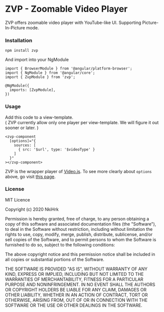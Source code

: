 # ZVP - Zoomable Video Player

ZVP offers zoomable video player with YouTube-like UI. Supporting Picture-In-Picture mode.

### Installation

```
npm install zvp
```

And import into your NgModule

```
import { BrowserModule } from '@angular/platform-browser';
import { NgModule } from '@angular/core';
import { ZvpModule } from 'zvp';
​
@NgModule({
  imports: [ZvpModule],
})
```

### Usage

Add this code to a view-template.
<br>
( ZVP currently allow only one player per view-template. We will figure it out sooner or later. )

```
<zvp-component
  [options]="{
    sources: [
      { src: '$url', type: '$videoType' }
    ]
  }"
></zvp-component>
```

ZVP is the wrapper player of <a href="https://github.com/videojs">Video.js</a>. To see more clearly about `options` above, go visit <a href="https://docs.videojs.com/tutorial-options.html">this page</a>.

### License

MIT Licence

Copyright (c) 2020 NkiHrk

Permission is hereby granted, free of charge, to any person obtaining a copy of this software and associated documentation files (the "Software"), to deal in the Software without restriction, including without limitation the rights to use, copy, modify, merge, publish, distribute, sublicense, and/or sell copies of the Software, and to permit persons to whom the Software is furnished to do so, subject to the following conditions:

The above copyright notice and this permission notice shall be included in all copies or substantial portions of the Software.

THE SOFTWARE IS PROVIDED "AS IS", WITHOUT WARRANTY OF ANY KIND, EXPRESS OR IMPLIED, INCLUDING BUT NOT LIMITED TO THE WARRANTIES OF MERCHANTABILITY, FITNESS FOR A PARTICULAR PURPOSE AND NONINFRINGEMENT. IN NO EVENT SHALL THE AUTHORS OR COPYRIGHT HOLDERS BE LIABLE FOR ANY CLAIM, DAMAGES OR OTHER LIABILITY, WHETHER IN AN ACTION OF CONTRACT, TORT OR OTHERWISE, ARISING FROM, OUT OF OR IN CONNECTION WITH THE SOFTWARE OR THE USE OR OTHER DEALINGS IN THE SOFTWARE.

